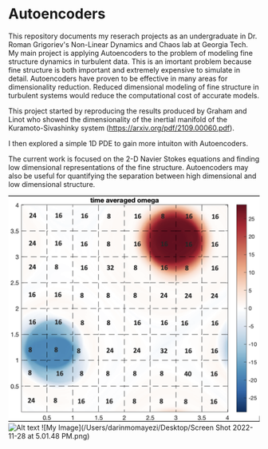 # Autoencoders
This repository documents my reserach projects as an undergraduate in Dr. Roman Grigoriev's Non-Linear Dynamics and Chaos lab at Georgia Tech.
My main project is applying Autoencoders to the problem of modeling fine structure dynamics in turbulent data. This is an imortant problem because fine structure is both important and extremely expensive to simulate in detail. Autoencoders have proven to be effective in many areas for dimensionality reduction. Reduced dimensional modeling of fine structure in turbulent systems would reduce the computational cost of accurate models. 

This project started by reproducing the results produced by Graham and Linot who showed the dimensionality of the inertial manifold of the Kuramoto-Sivashinky system (https://arxiv.org/pdf/2109.00060.pdf).

I then explored a simple 1D PDE to gain more intuiton with Autoencoders.

The current work is focused on the 2-D Navier Stokes equations and finding low dimensional representations of the fine structure. Autoencoders may also be useful for quantifying the separation between high dimensional and low dimensional structure. 

<img src="singlePeriodLatentDims.png" alt="Alt text" title="Optional title">
<img
  src="/Users/darinmomayezi/Desktop/Screen Shot 2022-11-28 at 5.01.48 PM.png"
  alt="Alt text"
  title="Optional title"
  style="display: inline-block; margin: 0 auto; max-width: 300px">
  ![My Image](/Users/darinmomayezi/Desktop/Screen Shot 2022-11-28 at 5.01.48 PM.png)
